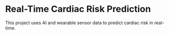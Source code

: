 # Real-Time Cardiac Risk Prediction  
This project uses AI and wearable sensor data to predict cardiac risk in real-time.  
 
